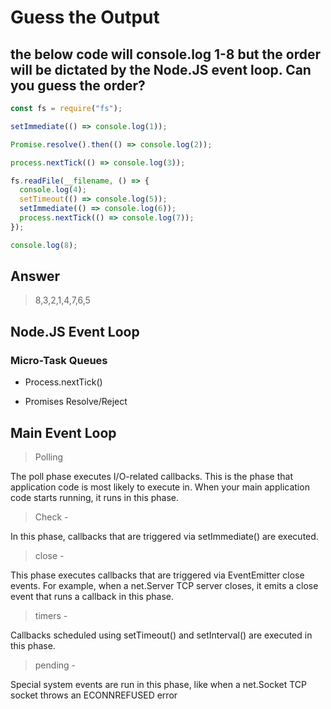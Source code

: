 # Guess the Output

## the below code will console.log 1-8 but the order will be dictated by the Node.JS event loop. Can you guess the order?

```js
const fs = require("fs");

setImmediate(() => console.log(1));

Promise.resolve().then(() => console.log(2));

process.nextTick(() => console.log(3));

fs.readFile(__filename, () => {
  console.log(4);
  setTimeout(() => console.log(5));
  setImmediate(() => console.log(6));
  process.nextTick(() => console.log(7));
});

console.log(8);
```

## Answer

> 8,3,2,1,4,7,6,5

## Node.JS Event Loop

### Micro-Task Queues

- Process.nextTick()

- Promises Resolve/Reject

## Main Event Loop

> Polling

The poll phase executes I/O-related callbacks. This is the phase that application code is most likely to execute in. When your main application code starts running, it runs in this phase.

> Check -

In this phase, callbacks that are triggered via setImmediate() are executed.

> close -

This phase executes callbacks that are triggered via EventEmitter close events. For example, when a net.Server TCP server closes, it emits a close event that runs a callback in this phase.

> timers -

Callbacks scheduled using setTimeout() and setInterval() are executed in this phase.

> pending -

Special system events are run in this phase, like when a net.Socket TCP socket throws an ECONNREFUSED error
